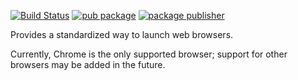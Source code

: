 [![Build Status](https://github.com/dart-lang/tools/actions/workflows/browser_launcher.yaml/badge.svg)](https://github.com/dart-lang/tools/actions/workflows/browser_launcher.yaml)
[![pub package](https://img.shields.io/pub/v/browser_launcher.svg)](https://pub.dev/packages/browser_launcher)
[![package publisher](https://img.shields.io/pub/publisher/browser_launcher.svg)](https://pub.dev/packages/browser_launcher/publisher)

Provides a standardized way to launch web browsers.

Currently, Chrome is the only supported browser; support for other browsers may
be added in the future.
